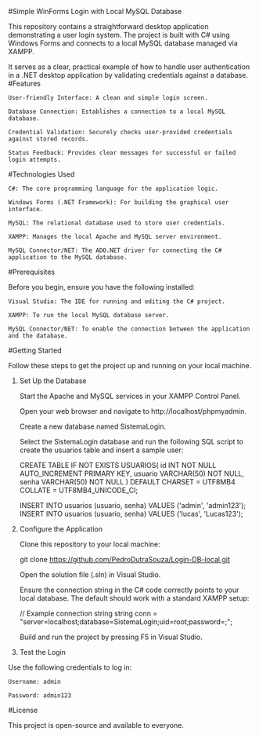 #Simple WinForms Login with Local MySQL Database

This repository contains a straightforward desktop application demonstrating a user login system. The project is built with C# using Windows Forms and connects to a local MySQL database managed via XAMPP.

It serves as a clear, practical example of how to handle user authentication in a .NET desktop application by validating credentials against a database.
#Features

    User-friendly Interface: A clean and simple login screen.

    Database Connection: Establishes a connection to a local MySQL database.

    Credential Validation: Securely checks user-provided credentials against stored records.

    Status Feedback: Provides clear messages for successful or failed login attempts.

#Technologies Used

    C#: The core programming language for the application logic.

    Windows Forms (.NET Framework): For building the graphical user interface.

    MySQL: The relational database used to store user credentials.

    XAMPP: Manages the local Apache and MySQL server environment.

    MySQL Connector/NET: The ADO.NET driver for connecting the C# application to the MySQL database.

#Prerequisites

Before you begin, ensure you have the following installed:

    Visual Studio: The IDE for running and editing the C# project.

    XAMPP: To run the local MySQL database server.

    MySQL Connector/NET: To enable the connection between the application and the database.

#Getting Started

Follow these steps to get the project up and running on your local machine.
1. Set Up the Database

    Start the Apache and MySQL services in your XAMPP Control Panel.

    Open your web browser and navigate to http://localhost/phpmyadmin.

    Create a new database named SistemaLogin.

    Select the SistemaLogin database and run the following SQL script to create the usuarios table and insert a sample user:

    CREATE TABLE IF NOT EXISTS USUARIOS(
        id INT NOT NULL AUTO_INCREMENT PRIMARY KEY, 
        usuario VARCHAR(50) NOT NULL, 
        senha VARCHAR(50) NOT NULL 
        ) DEFAULT CHARSET = UTF8MB4 COLLATE = UTF8MB4_UNICODE_CI;

    INSERT INTO usuarios (usuario, senha) VALUES ('admin', 'admin123');
    INSERT INTO usuarios (usuario, senha) VALUES ('lucas', 'Lucas123');

2. Configure the Application

    Clone this repository to your local machine:

    git clone https://github.com/PedroDutraSouza/Login-DB-local.git

    Open the solution file (.sln) in Visual Studio.

    Ensure the connection string in the C# code correctly points to your local database. The default should work with a standard XAMPP setup:

    // Example connection string
    string conn = "server=localhost;database=SistemaLogin;uid=root;password=;";

    Build and run the project by pressing F5 in Visual Studio.

3. Test the Login

Use the following credentials to log in:

    Username: admin

    Password: admin123

#License

This project is open-source and available to everyone.
